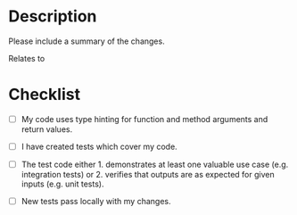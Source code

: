 # Description
Please include a summary of the changes.

Relates to <issue>

# Checklist
- [ ] My code uses type hinting for function and method arguments and return values.
- [ ] I have created tests which cover my code.
- [ ] The test code either 1. demonstrates at least one valuable use case (e.g. integration tests) 
or 2. verifies that outputs are as expected for given inputs (e.g. unit tests).
- [ ] New tests pass locally with my changes.
 
